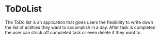 # ToDoList

The ToDo list is an application that gives users the flexibility to write down the list of actitiies they want to accomplish in a day. After task is completed the user can strick off comoleted task or even delete if they want to.
